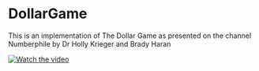 # DollarGame

This is an implementation of The Dollar Game as presented on the channel Numberphile by Dr Holly Krieger and Brady Haran

[![Watch the video](https://i.imgur.com/yQpxtWE.jpg)](https://www.youtube.com/watch?v=U33dsEcKgeQ)
